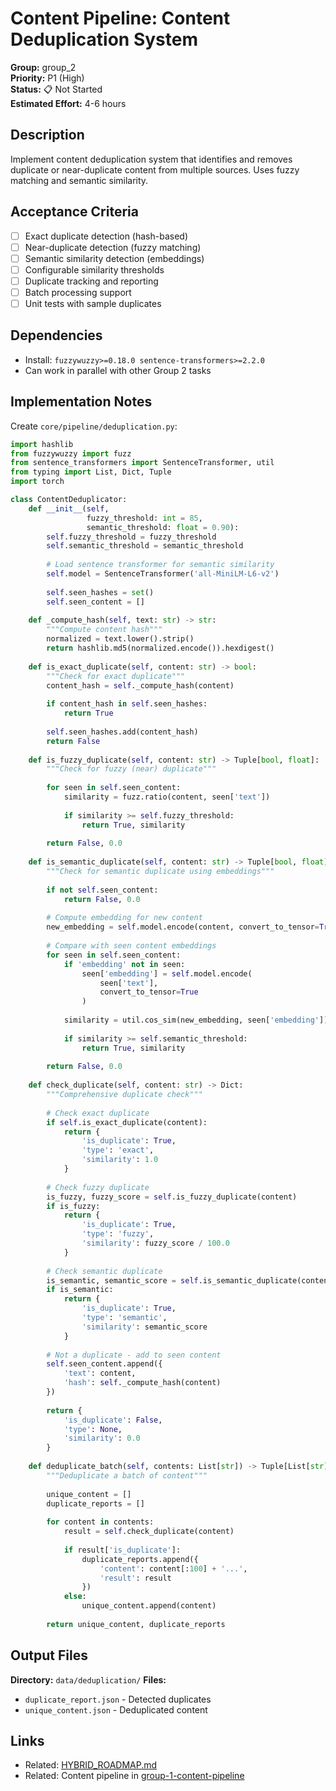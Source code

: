 # Content Pipeline: Content Deduplication System

**Group:** group_2  
**Priority:** P1 (High)  
**Status:** 📋 Not Started  
**Estimated Effort:** 4-6 hours  

## Description

Implement content deduplication system that identifies and removes duplicate or near-duplicate content from multiple sources. Uses fuzzy matching and semantic similarity.

## Acceptance Criteria

- [ ] Exact duplicate detection (hash-based)
- [ ] Near-duplicate detection (fuzzy matching)
- [ ] Semantic similarity detection (embeddings)
- [ ] Configurable similarity thresholds
- [ ] Duplicate tracking and reporting
- [ ] Batch processing support
- [ ] Unit tests with sample duplicates

## Dependencies

- Install: `fuzzywuzzy>=0.18.0 sentence-transformers>=2.2.0`
- Can work in parallel with other Group 2 tasks

## Implementation Notes

Create `core/pipeline/deduplication.py`:

```python
import hashlib
from fuzzywuzzy import fuzz
from sentence_transformers import SentenceTransformer, util
from typing import List, Dict, Tuple
import torch

class ContentDeduplicator:
    def __init__(self, 
                 fuzzy_threshold: int = 85,
                 semantic_threshold: float = 0.90):
        self.fuzzy_threshold = fuzzy_threshold
        self.semantic_threshold = semantic_threshold
        
        # Load sentence transformer for semantic similarity
        self.model = SentenceTransformer('all-MiniLM-L6-v2')
        
        self.seen_hashes = set()
        self.seen_content = []
    
    def _compute_hash(self, text: str) -> str:
        """Compute content hash"""
        normalized = text.lower().strip()
        return hashlib.md5(normalized.encode()).hexdigest()
    
    def is_exact_duplicate(self, content: str) -> bool:
        """Check for exact duplicate"""
        content_hash = self._compute_hash(content)
        
        if content_hash in self.seen_hashes:
            return True
        
        self.seen_hashes.add(content_hash)
        return False
    
    def is_fuzzy_duplicate(self, content: str) -> Tuple[bool, float]:
        """Check for fuzzy (near) duplicate"""
        
        for seen in self.seen_content:
            similarity = fuzz.ratio(content, seen['text'])
            
            if similarity >= self.fuzzy_threshold:
                return True, similarity
        
        return False, 0.0
    
    def is_semantic_duplicate(self, content: str) -> Tuple[bool, float]:
        """Check for semantic duplicate using embeddings"""
        
        if not self.seen_content:
            return False, 0.0
        
        # Compute embedding for new content
        new_embedding = self.model.encode(content, convert_to_tensor=True)
        
        # Compare with seen content embeddings
        for seen in self.seen_content:
            if 'embedding' not in seen:
                seen['embedding'] = self.model.encode(
                    seen['text'], 
                    convert_to_tensor=True
                )
            
            similarity = util.cos_sim(new_embedding, seen['embedding']).item()
            
            if similarity >= self.semantic_threshold:
                return True, similarity
        
        return False, 0.0
    
    def check_duplicate(self, content: str) -> Dict:
        """Comprehensive duplicate check"""
        
        # Check exact duplicate
        if self.is_exact_duplicate(content):
            return {
                'is_duplicate': True,
                'type': 'exact',
                'similarity': 1.0
            }
        
        # Check fuzzy duplicate
        is_fuzzy, fuzzy_score = self.is_fuzzy_duplicate(content)
        if is_fuzzy:
            return {
                'is_duplicate': True,
                'type': 'fuzzy',
                'similarity': fuzzy_score / 100.0
            }
        
        # Check semantic duplicate
        is_semantic, semantic_score = self.is_semantic_duplicate(content)
        if is_semantic:
            return {
                'is_duplicate': True,
                'type': 'semantic',
                'similarity': semantic_score
            }
        
        # Not a duplicate - add to seen content
        self.seen_content.append({
            'text': content,
            'hash': self._compute_hash(content)
        })
        
        return {
            'is_duplicate': False,
            'type': None,
            'similarity': 0.0
        }
    
    def deduplicate_batch(self, contents: List[str]) -> Tuple[List[str], List[Dict]]:
        """Deduplicate a batch of content"""
        
        unique_content = []
        duplicate_reports = []
        
        for content in contents:
            result = self.check_duplicate(content)
            
            if result['is_duplicate']:
                duplicate_reports.append({
                    'content': content[:100] + '...',
                    'result': result
                })
            else:
                unique_content.append(content)
        
        return unique_content, duplicate_reports
```

## Output Files

**Directory:** `data/deduplication/`
**Files:**
- `duplicate_report.json` - Detected duplicates
- `unique_content.json` - Deduplicated content

## Links

- Related: [HYBRID_ROADMAP.md](../../../docs/roadmaps/HYBRID_ROADMAP.md)
- Related: Content pipeline in [group-1-content-pipeline](../../resolved/phase-3-implementation/group-1-content-pipeline/)

